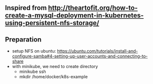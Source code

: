 ## Inspired from http://theartofit.org/how-to-create-a-mysql-deployment-in-kubernetes-using-persistent-nfs-storage/

## Preparation
- setup NFS on ubuntu: https://ubuntu.com/tutorials/install-and-configure-samba#4-setting-up-user-accounts-and-connecting-to-share
- with minikube, we need to create directory
  - minikube ssh
  - mkdir /home/docker/k8s-example